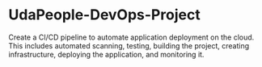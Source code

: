 # UdaPeople-DevOps-Project
Create a CI/CD pipeline to automate application deployment on the cloud. This includes automated scanning, testing, building the project, creating infrastructure, deploying the application, and monitoring it.
